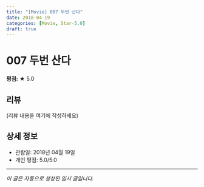 ```yaml
---
title: "[Movie] 007 두번 산다"
date: 2018-04-19
categories: [Movie, Star-5.0]
draft: true
---
```


# 007 두번 산다

**평점:** ★ 5.0

## 리뷰

(리뷰 내용을 여기에 작성하세요)

## 상세 정보

- 관람일: 2018년 04월 19일
- 개인 평점: 5.0/5.0

---

*이 글은 자동으로 생성된 임시 글입니다.*
